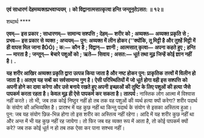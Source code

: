 **एवं साधारणं देहमव्यक्तप्रभवाप्ययम् ।** **को विद्वानात्मसात्कृत्वा हन्ति जन्तूनृतेऽसत: ॥ १२॥** 

शब्दार्थ **** 

**एवम्—** **इस प्रकार** **; साधारणम्—** **सामान्य सश्पत्ति** **; देहम्—** **शरीर को** **; अव्यक्त—** **अव्यक्त प्रकृति से** **; प्रभव—** **इस प्रकार से** **व्यक्त** **; अप्ययम्—** **पुन: अव्यक्त में लीन होकर (''क्योंकि, तू मिट्टी है और तुश्हें मिट्टी में ही वापस मिल जाना हैÓÓ)** **; क:—** **कौन** **है** **; विद्वान्—** **ज्ञानी** **; आत्मसात् कृत्वा—** **अपना कहते हुए** **; हन्ति—** **मारता है** **; जन्तून्—** **बेचारे पशुओं को** **; ऋते—** **सिवाय** **;** **असत:—** **धूर्त तथा मूढ़ जिन्हें कोई ज्ञान नहीं है।** **.** 

**यह शरीर आखिर अव्यक्त प्रकृति द्वारा उत्पन्न किया जाता है और नष्ट होकर पुन: प्राकृतिक** **तत्त्वों में विलीन हो जाता है। अतएव यह सबों का सर्वसामान्य गुण है। ऐसी परिस्थितियों में जो** **धूर्त होगा वही इस सश्पत्ति को अपनी होने का दावा करेगा और उसे बनाये रखते हुए अपनी** **इच्छाओं की तुष्टि के लिए पशुओं की हत्या जैसे पापकर्म करता रहता है। केवल मूढ़ ही ऐसे** **पापकर्म कर सकता है।** **तात्पर्य :** नास्तिक लोग आत्मा में विश्वास नहीं करते। तो भी, जब तक कोई निष्ठुर नहीं हो तब तक वह पशुओं की व्यर्थ हत्या क्यों करेगा? शरीर पदार्थ के संयोग की अभिव्यक्ति है। प्रारश्भ में यह कुछ नहीं था किन्तु पदार्थ के संयोग से इसका अस्तित्व हुआ। पुन: जब यह संयोग छिन्न-भिन्न होगा तो इस शरीर का अस्तित्व नहीं रहेगा। आदि में यह शरीर कुछ नहीं था और अन्त में भी यह कुछ नहीं रह जायेगा। तो फिर जब वह व्यक्त रूप में आता है, तो कोई पापकर्म क्यों करे? जब तक कोई धूर्त न हो तब तक ऐसा कर पाना सश्भव नहीं।  